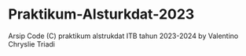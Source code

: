 # Praktikum-Alsturkdat-2023  


Arsip Code (C) praktikum alstrukdat ITB tahun 2023-2024 by Valentino Chryslie Triadi
